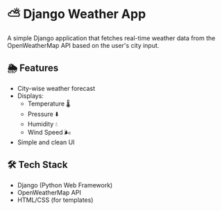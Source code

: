 # ⛅ Django Weather App

A simple Django application that fetches real-time weather data from the OpenWeatherMap API based on the user's city input.

## 🌦 Features

- City-wise weather forecast
- Displays:
  - Temperature 🌡️
  - Pressure ⬇️
  - Humidity 💧
  - Wind Speed 🌬️
- Simple and clean UI

## 🛠 Tech Stack

- Django (Python Web Framework)
- OpenWeatherMap API
- HTML/CSS (for templates)

